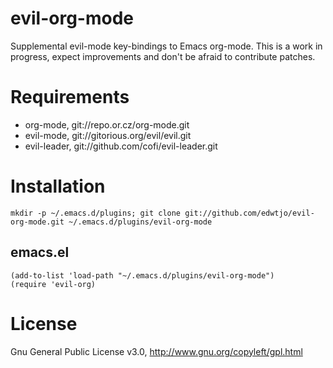 evil-org-mode
=============

Supplemental evil-mode key-bindings to Emacs org-mode. This is a work in progress, expect improvements and don't be afraid to contribute patches.

Requirements
============

* org-mode, git://repo.or.cz/org-mode.git
* evil-mode, git://gitorious.org/evil/evil.git
* evil-leader, git://github.com/cofi/evil-leader.git

Installation
============

    mkdir -p ~/.emacs.d/plugins; git clone git://github.com/edwtjo/evil-org-mode.git ~/.emacs.d/plugins/evil-org-mode

emacs.el
--------

    (add-to-list 'load-path "~/.emacs.d/plugins/evil-org-mode")
    (require 'evil-org)

License
=======

Gnu General Public License v3.0, http://www.gnu.org/copyleft/gpl.html
